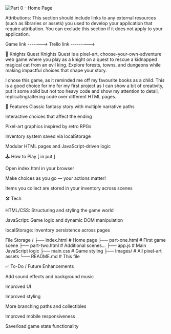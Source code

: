 ![Part 0 - Home Page](https://github.com/user-attachments/assets/f9a54bbf-e57d-4aef-ab85-be3be8823c3c)


Attributions: This section should include links to any external resources (such as libraries or assets) you used to develop your application that require attribution. 
You can exclude this section if it does not apply to your application.


Game link -------> 
Trello link --------->

🏰 Knights Quest
Knights Quest is a pixel-art, choose-your-own-adventure web game where you play as a knight on a quest to rescue a kidnapped magical cat from an evil king. 
Explore forests, towns, and dungeons while making impactful choices that shape your story.

I chose this game, as it reminded me off my favourite books as a child. This is a good choice for me for my first project as I can show a bit of creativity, put it some solid but not too heavy code
and show my attention to detail, replicating/altering code over different HTML pages.

📜 Features
Classic fantasy story with multiple narrative paths

Interactive choices that affect the ending

Pixel-art graphics inspired by retro RPGs

Inventory system saved via localStorage

Modular HTML pages and JavaScript-driven logic


🕹️ How to Play
[ in put ]

Open index.html in your browser

Make choices as you go — your actions matter!

Items you collect are stored in your inventory across scenes


🛠️ Tech

HTML/CSS: Structuring and styling the game world

JavaScript: Game logic and dynamic DOM manipulation

localStorage: Inventory persistence across pages

File Storage
/
├── index.html            # Home page
├── part-one.html         # First game scene
├── part-two.html         # Additional scenes...
├── app.js                # Main JavaScript logic
├── main.css              # Game styling
├── Images/               # All pixel-art assets
└── README.md             # This file

✅ To-Do / Future Enhancements

Add sound effects and background music

Improved UI

Improved styling

More branching paths and collectibles

Improved mobile responsiveness

Save/load game state functionality
